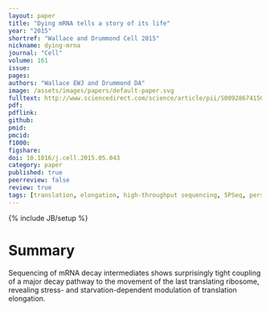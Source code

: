 ```yaml
---
layout: paper
title: "Dying mRNA tells a story of its life"
year: "2015"
shortref: "Wallace and Drummond Cell 2015"
nickname: dying-mrna
journal: "Cell"
volume: 161
issue: 
pages: 
authors: "Wallace EWJ and Drummond DA"
image: /assets/images/papers/default-paper.svg
fulltext: http://www.sciencedirect.com/science/article/pii/S0092867415006339
pdf: 
pdflink: 
github: 
pmid: 
pmcid: 
f1000: 
figshare: 
doi: 10.1016/j.cell.2015.05.043
category: paper
published: true
peerreview: false
review: true
tags: [translation, elongation, high-throughput sequencing, 5PSeq, perspective]
---
```

{% include JB/setup %}

# Summary 

Sequencing of mRNA decay intermediates shows
surprisingly tight coupling of a major decay pathway to the movement of the last translating ribosome,
revealing stress- and starvation-dependent modulation of translation elongation.